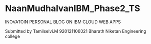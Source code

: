 # NaanMudhalvanIBM_Phase2_TS

INOVATOIN PERSONAL BLOG ON IBM CLOUD WEB APPS

Submitted by
Tamilselvi.M
920121106021
Bharath Niketan Engineering college
